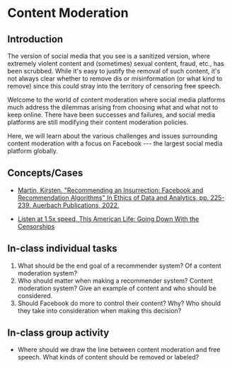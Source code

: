 # Content Moderation

## Introduction

The version of social media that you see is a sanitized version, where extremely violent content and (sometimes) sexual content, fraud, etc., has been scrubbed. While it's easy to justify the removal of such content, it's not always clear whether to remove dis or misinformation (or what kind to remove) since this could stray into the territory of censoring free speech. 

Welcome to the world of content moderation where social media platforms much address the dilemmas arising from choosing what and what not to keep online. There have been successes and failures, and social media platforms are still modifying their content moderation policies.

Here, we will learn about the various challenges and issues surrounding content moderation with a focus on Facebook --- the largest social media platform globally.

## Concepts/Cases

* [Martin, Kirsten. "Recommending an Insurrection: Facebook and Recommendation Algorithms" In Ethics of Data and Analytics, pp. 225-239. Auerbach Publications, 2022.](https://wm.primo.exlibrisgroup.com/permalink/01COWM_INST/g9pr7p/alma991033870654103196)

* [Listen at 1.5x speed, This American Life: Going Down With the Censorships](https://www.thisamericanlife.org/797/what-i-was-thinking-as-we-were-sinking/act-two-28)


## In-class individual tasks

1. What should be the end goal of a recommender system? Of a content moderation system?
2. Who should matter when making a recommender system? Content moderation system? Give an example of content and who should be considered.
3. Should Facebook do more to control their content? Why? Who should they take into consideration when making this decision?

## In-class group activity

* Where should we draw the line between content moderation and free speech. What kinds of content should be removed or labeled?
